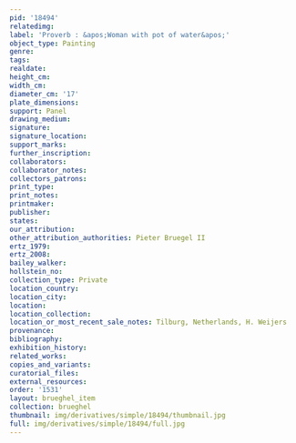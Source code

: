 ```yaml
---
pid: '18494'
relatedimg: 
label: 'Proverb : &apos;Woman with pot of water&apos;'
object_type: Painting
genre: 
tags: 
realdate: 
height_cm: 
width_cm: 
diameter_cm: '17'
plate_dimensions: 
support: Panel
drawing_medium: 
signature: 
signature_location: 
support_marks: 
further_inscription: 
collaborators: 
collaborator_notes: 
collectors_patrons: 
print_type: 
print_notes: 
printmaker: 
publisher: 
states: 
our_attribution: 
other_attribution_authorities: Pieter Bruegel II
ertz_1979: 
ertz_2008: 
bailey_walker: 
hollstein_no: 
collection_type: Private
location_country: 
location_city: 
location: 
location_collection: 
location_or_most_recent_sale_notes: Tilburg, Netherlands, H. Weijers
provenance: 
bibliography: 
exhibition_history: 
related_works: 
copies_and_variants: 
curatorial_files: 
external_resources: 
order: '1531'
layout: brueghel_item
collection: brueghel
thumbnail: img/derivatives/simple/18494/thumbnail.jpg
full: img/derivatives/simple/18494/full.jpg
---
```

